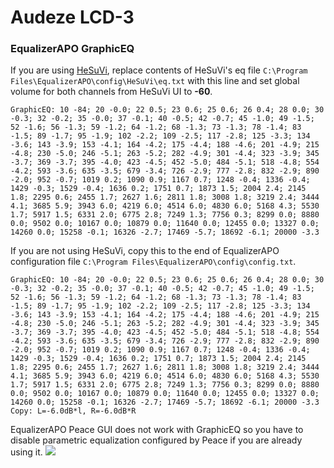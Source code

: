 # Audeze LCD-3
### EqualizerAPO GraphicEQ
If you are using [HeSuVi](https://sourceforge.net/projects/hesuvi/), replace contents of HeSuVi's eq file `C:\Program Files\EqualizerAPO\config\HeSuVi\eq.txt` with this line and set global volume for both channels from HeSuVi UI to **-60**.
```
GraphicEQ: 10 -84; 20 -0.0; 22 0.5; 23 0.6; 25 0.6; 26 0.4; 28 0.0; 30 -0.3; 32 -0.2; 35 -0.0; 37 -0.1; 40 -0.5; 42 -0.7; 45 -1.0; 49 -1.5; 52 -1.6; 56 -1.3; 59 -1.2; 64 -1.2; 68 -1.3; 73 -1.3; 78 -1.4; 83 -1.5; 89 -1.7; 95 -1.9; 102 -2.2; 109 -2.5; 117 -2.8; 125 -3.3; 134 -3.6; 143 -3.9; 153 -4.1; 164 -4.2; 175 -4.4; 188 -4.6; 201 -4.9; 215 -4.8; 230 -5.0; 246 -5.1; 263 -5.2; 282 -4.9; 301 -4.4; 323 -3.9; 345 -3.7; 369 -3.7; 395 -4.0; 423 -4.5; 452 -5.0; 484 -5.1; 518 -4.8; 554 -4.2; 593 -3.6; 635 -3.5; 679 -3.4; 726 -2.9; 777 -2.8; 832 -2.9; 890 -2.0; 952 -0.7; 1019 0.2; 1090 0.9; 1167 0.7; 1248 -0.4; 1336 -0.4; 1429 -0.3; 1529 -0.4; 1636 0.2; 1751 0.7; 1873 1.5; 2004 2.4; 2145 1.8; 2295 0.6; 2455 1.7; 2627 1.6; 2811 1.8; 3008 1.8; 3219 2.4; 3444 4.1; 3685 5.9; 3943 6.0; 4219 6.0; 4514 6.0; 4830 6.0; 5168 4.3; 5530 1.7; 5917 1.5; 6331 2.0; 6775 2.8; 7249 1.3; 7756 0.3; 8299 0.0; 8880 0.0; 9502 0.0; 10167 0.0; 10879 0.0; 11640 0.0; 12455 0.0; 13327 0.0; 14260 0.0; 15258 -0.1; 16326 -2.7; 17469 -5.7; 18692 -6.1; 20000 -3.3
```
If you are not using HeSuVi, copy this to the end of EqualizerAPO configuration file `C:\Program Files\EqualizerAPO\config\config.txt`.
```
GraphicEQ: 10 -84; 20 -0.0; 22 0.5; 23 0.6; 25 0.6; 26 0.4; 28 0.0; 30 -0.3; 32 -0.2; 35 -0.0; 37 -0.1; 40 -0.5; 42 -0.7; 45 -1.0; 49 -1.5; 52 -1.6; 56 -1.3; 59 -1.2; 64 -1.2; 68 -1.3; 73 -1.3; 78 -1.4; 83 -1.5; 89 -1.7; 95 -1.9; 102 -2.2; 109 -2.5; 117 -2.8; 125 -3.3; 134 -3.6; 143 -3.9; 153 -4.1; 164 -4.2; 175 -4.4; 188 -4.6; 201 -4.9; 215 -4.8; 230 -5.0; 246 -5.1; 263 -5.2; 282 -4.9; 301 -4.4; 323 -3.9; 345 -3.7; 369 -3.7; 395 -4.0; 423 -4.5; 452 -5.0; 484 -5.1; 518 -4.8; 554 -4.2; 593 -3.6; 635 -3.5; 679 -3.4; 726 -2.9; 777 -2.8; 832 -2.9; 890 -2.0; 952 -0.7; 1019 0.2; 1090 0.9; 1167 0.7; 1248 -0.4; 1336 -0.4; 1429 -0.3; 1529 -0.4; 1636 0.2; 1751 0.7; 1873 1.5; 2004 2.4; 2145 1.8; 2295 0.6; 2455 1.7; 2627 1.6; 2811 1.8; 3008 1.8; 3219 2.4; 3444 4.1; 3685 5.9; 3943 6.0; 4219 6.0; 4514 6.0; 4830 6.0; 5168 4.3; 5530 1.7; 5917 1.5; 6331 2.0; 6775 2.8; 7249 1.3; 7756 0.3; 8299 0.0; 8880 0.0; 9502 0.0; 10167 0.0; 10879 0.0; 11640 0.0; 12455 0.0; 13327 0.0; 14260 0.0; 15258 -0.1; 16326 -2.7; 17469 -5.7; 18692 -6.1; 20000 -3.3
Copy: L=-6.0dB*l, R=-6.0dB*R
```
EqualizerAPO Peace GUI does not work with GraphicEQ so you have to disable parametric equalization configured by Peace if you are already using it.
![](https://raw.githubusercontent.com/jaakkopasanen/AutoEq/master/results/Innerfidelity%202017/headphoncecom/onear/Audeze%20LCD-3/Audeze%20LCD-3.png)
